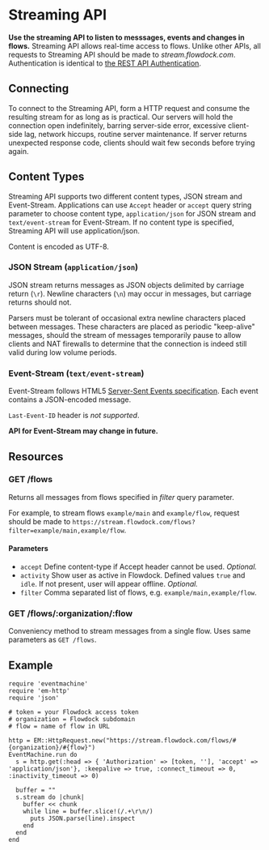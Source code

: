 # Streaming API

**Use the streaming API to listen to messsages, events and changes in flows.** Streaming API allows real-time access to flows. Unlike other APIs, all requests to Streaming API should be made to *stream.flowdock.com*. Authentication is identical to [the REST API Authentication](Authentication).

## Connecting

To connect to the Streaming API, form a HTTP request and consume the resulting stream for as long as is practical. Our servers will hold the connection open indefinitely, barring server-side error, excessive client-side lag, network hiccups, routine server maintenance. If server returns unexpected response code, clients should wait few seconds before trying again.

## Content Types

Streaming API supports two different content types, JSON stream and Event-Stream. Applications can use `Accept` header or `accept` query string parameter to choose content type, `application/json` for JSON stream and `text/event-stream` for Event-Stream. If no content type is specified, Streaming API will use application/json.

Content is encoded as UTF-8.

### JSON Stream (`application/json`)

JSON stream returns messages as JSON objects delimited by carriage return (`\r`). Newline characters (`\n`) may occur in messages, but carriage returns should not.

Parsers must be tolerant of occasional extra newline characters placed between messages. These characters are placed as periodic "keep-alive" messages, should the stream of messages temporarily pause to allow clients and NAT firewalls to determine that the connection is indeed still valid during low volume periods.

### Event-Stream (`text/event-stream`)

Event-Stream follows HTML5 [Server-Sent Events specification](http://dev.w3.org/html5/eventsource/). Each event contains a JSON-encoded message.

`Last-Event-ID` header is *not supported*.

**API for Event-Stream may change in future.**

## Resources

### GET /flows

Returns all messages from flows specified in _filter_ query parameter.

For example, to stream flows `example/main` and `example/flow`, request should be made to `https://stream.flowdock.com/flows?filter=example/main,example/flow`.

#### Parameters

* `accept` Define content-type if Accept header cannot be used. _Optional._
* `activity` Show user as active in Flowdock. Defined values `true` and `idle`. If not present, user will appear offline. _Optional._
* `filter` Comma separated list of flows, e.g. `example/main,example/flow`.

### GET /flows/:organization/:flow

Conveniency method to stream messages from a single flow. Uses same parameters as `GET /flows`.

## Example

    require 'eventmachine'
    require 'em-http'
    require 'json'

    # token = your Flowdock access token
    # organization = Flowdock subdomain
    # flow = name of flow in URL

    http = EM::HttpRequest.new("https://stream.flowdock.com/flows/#{organization}/#{flow}")
    EventMachine.run do
      s = http.get(:head => { 'Authorization' => [token, ''], 'accept' => 'application/json'}, :keepalive => true, :connect_timeout => 0, :inactivity_timeout => 0)

      buffer = ""
      s.stream do |chunk|
        buffer << chunk
        while line = buffer.slice!(/.+\r\n/)
          puts JSON.parse(line).inspect
        end
      end
    end

